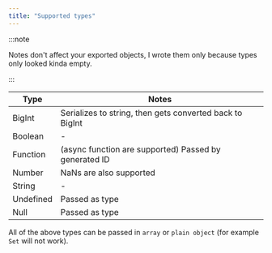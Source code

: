 ```yaml
---
title: "Supported types"
---
```


:::note

Notes don't affect your exported objects, I wrote them only because types only looked kinda empty.

:::

| Type      | Notes                                                    |
| --------- | -------------------------------------------------------- |
| BigInt    | Serializes to string, then gets converted back to BigInt |
| Boolean   | -                                                        |
| Function  | (async function are supported) Passed by generated ID    |
| Number    | NaNs are also supported                                  |
| String    | -                                                        |
| Undefined | Passed as type                                           |
| Null      | Passed as type                                           |

All of the above types can be passed in `array` or `plain object` (for example `Set` will not work).
